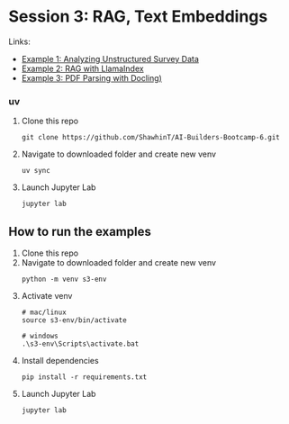 # Session 3: RAG, Text Embeddings

Links:
- [Example 1: Analyzing Unstructured Survey Data](https://github.com/ShawhinT/AI-Builders-Bootcamp-6/blob/main/session-3/example_1-unstructured_survey_analysis.ipynb)
- [Example 2: RAG with LlamaIndex](https://github.com/ShawhinT/AI-Builders-Bootcamp-6/blob/main/session-3/example_2-rag_with_llamaindex.ipynb)
- [Example 3: PDF Parsing with Docling)](https://github.com/ShawhinT/AI-Builders-Bootcamp-6/blob/main/session-3/example_3-pdf_parsing_docling.ipynb)

### uv

1. Clone this repo
    ```
    git clone https://github.com/ShawhinT/AI-Builders-Bootcamp-6.git
    ```
2. Navigate to downloaded folder and create new venv
    ```
    uv sync
    ```
3. Launch Jupyter Lab
    ```
    jupyter lab
    ```

## How to run the examples

1. Clone this repo
2. Navigate to downloaded folder and create new venv
    ```
    python -m venv s3-env
    ```
3. Activate venv
    ```
    # mac/linux
    source s3-env/bin/activate
    
    # windows
    .\s3-env\Scripts\activate.bat
    ```
4. Install dependencies
    ```
    pip install -r requirements.txt
    ```
5. Launch Jupyter Lab
    ```
    jupyter lab
    ```
